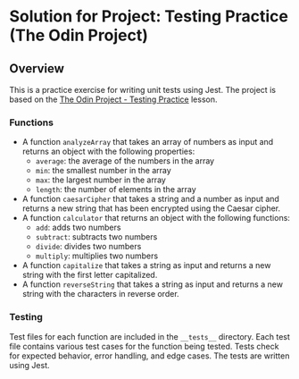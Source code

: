 # Solution for Project: Testing Practice (The Odin Project)

## Overview
This is a practice exercise for writing unit tests using Jest. The project is based on the [The Odin Project - Testing Practice](https://www.theodinproject.com/lessons/node-path-javascript-testing-practice) lesson.

### Functions
- A function `analyzeArray` that takes an array of numbers as input and returns an object with the following properties:
  - `average`: the average of the numbers in the array
  - `min`: the smallest number in the array
  - `max`: the largest number in the array
  - `length`: the number of elements in the array
- A function `caesarCipher` that takes a string and a number as input and returns a new string that has been encrypted using the Caesar cipher.
- A function `calculator` that returns an object with the following functions:
  - `add`: adds two numbers
  - `subtract`: subtracts two numbers
  - `divide`: divides two numbers
  - `multiply`: multiplies two numbers
- A function `capitalize` that takes a string as input and returns a new string with the first letter capitalized. 
- A function `reverseString` that takes a string as input and returns a new string with the characters in reverse order.

### Testing
Test files for each function are included in the `__tests__` directory. Each test file contains various test cases for the function being tested. Tests check for expected behavior, error handling, and edge cases. The tests are written using Jest. 


